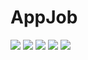 

<html>
<body>
    <h1>AppJob</h1>
<!--     <a href="https://www.youtube.com/watch?v=1tFVpHS7At0"> Watch My app vid!! </a> -->
    <img src="https://github.com/fadi559/Appjob/blob/V1.1/src/Images/1.png" />
     <img src="https://github.com/fadi559/Appjob/blob/d8e241f9549018d2efd4eb14ca75d79bf8c40cdd/src/Images/Simulator.2.png" />
     <img src="https://github.com/fadi559/Appjob/blob/d8e241f9549018d2efd4eb14ca75d79bf8c40cdd/src/Images/Simulator3.png" />
     <img src="https://github.com/fadi559/Appjob/blob/d8e241f9549018d2efd4eb14ca75d79bf8c40cdd/src/Images/Simulator4.png" />
     <img src="https://github.com/fadi559/Appjob/blob/d8e241f9549018d2efd4eb14ca75d79bf8c40cdd/src/Images/Simulator5.png" />
</body>
</html>
